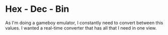 # Hex - Dec - Bin

As I'm doing a gameboy emulator, I constantly need to convert between this values.
I wanted a real-time converter that has all that I need in one view.
